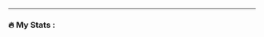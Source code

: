 ---

### :fire: My Stats :

<!--![1ierro1ast's GitHub stats](https://github-readme-stats.vercel.app/api?username=1ierro1ast&count_private=true&show_icons=true&theme=dracula)

![Top Langs](https://github-readme-stats.vercel.app/api/top-langs/?username=1ierro1ast&hide=ShaderLab,hlsl&theme=dracula&layout=compact) -->

<!--
**1ierro1ast/1ierro1ast** is a ✨ _special_ ✨ repository because its `README.md` (this file) appears on your GitHub profile.

Here are some ideas to get you started:

- 🔭 I’m currently working on ...
- 🌱 I’m currently learning ...
- 👯 I’m looking to collaborate on ...
- 🤔 I’m looking for help with ...
- 💬 Ask me about ...
- 📫 How to reach me: ...
- 😄 Pronouns: ...
- ⚡ Fun fact: ...
-->
